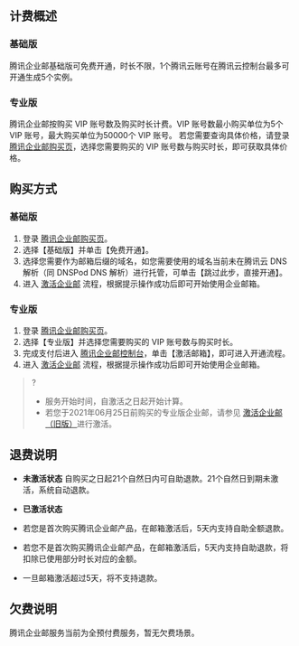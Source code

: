 ## 计费概述

### 基础版
腾讯企业邮基础版可免费开通，时长不限，1个腾讯云账号在腾讯云控制台最多可开通生成5个实例。


### 专业版
腾讯企业邮按购买 VIP 账号数及购买时长计费。VIP 账号数最小购买单位为5个 VIP 账号，最大购买单位为50000个 VIP 账号。
若您需要查询具体价格，请登录 [腾讯企业邮购买页](https://buy.cloud.tencent.com/exmail)，选择您需要购买的 VIP 账号数与购买时长，即可获取具体价格。

## 购买方式

### 基础版
1. 登录 [腾讯企业邮购买页](https://buy.cloud.tencent.com/exmail)。
2. 选择【基础版】并单击【免费开通】。
3. 选择您需要作为邮箱后缀的域名，如您需要使用的域名当前未在腾讯云 DNS 解析（同 DNSPod DNS 解析）进行托管，可单击【跳过此步，直接开通】。
4. 进入 [激活企业邮](https://cloud.tencent.com/document/product/613/57918) 流程，根据提示操作成功后即可开始使用企业邮箱。

### 专业版
1. 登录 [腾讯企业邮购买页](https://buy.cloud.tencent.com/exmail)。
2. 选择【专业版】并选择您需要购买的 VIP 账号数与购买时长。
3. 完成支付后进入 [腾讯企业邮控制台](https://console.cloud.tencent.com/exmail)，单击【激活邮箱】，即可进入开通流程。
4. 进入 [激活企业邮](https://cloud.tencent.com/document/product/613/57918) 流程，根据提示操作成功后即可开始使用企业邮箱。

>?
>- 服务开始时间，自激活之日起开始计算。
>- 若您于2021年06月25日前购买的专业版企业邮，请参见 [激活企业邮（旧版）](https://cloud.tencent.com/document/product/613/46533)进行激活。
>


## 退费说明
- **未激活状态**
自购买之日起21个自然日内可自助退款。21个自然日到期未激活，系统自动退款。

- **已激活状态**
 - 若您是首次购买腾讯企业邮产品，在邮箱激活后，5天内支持自助全额退款。
 - 若您不是首次购买腾讯企业邮产品，在邮箱激活后，5天内支持自助退款，将扣除已使用部分时长对应的金额。
 - 一旦邮箱激活超过5天，将不支持退款。

## 欠费说明
腾讯企业邮服务当前为全预付费服务，暂无欠费场景。





